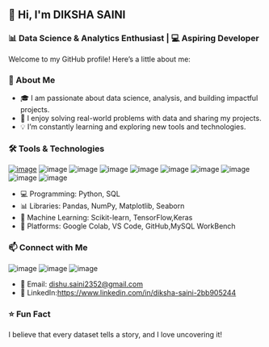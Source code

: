 ## 👋 Hi, I'm DIKSHA SAINI  

### 📊 Data Science & Analytics Enthusiast | 💻 Aspiring Developer  

Welcome to my GitHub profile! Here’s a little about me:  

### 🌟 About Me  
- 🎓 I am passionate about data science, analysis, and building impactful projects.  
- 🧠 I enjoy solving real-world problems with data and sharing my projects.  
- 💡 I’m constantly learning and exploring new tools and technologies.  


### 🛠️ Tools & Technologies 
[![image](https://github.com/user-attachments/assets/cb6f5d1e-5767-42e1-a37d-67c0daf9ff69)](https://www.python.org/static/img/python-logo.png) ![image](https://github.com/user-attachments/assets/12cc13c9-6369-42a5-bb24-b23ef8630186) ![image](https://github.com/user-attachments/assets/d18b4830-5c31-410e-aca5-bfe1f86ebee8)
![image](https://github.com/user-attachments/assets/cb594d2c-a459-43fa-a6e8-d92651fa0a13) ![image](https://github.com/user-attachments/assets/88bbae00-8a71-47e0-b1c2-a76451b4ffd9) ![image](https://github.com/user-attachments/assets/054ee1a6-8940-487e-87d2-4fec50382e06)
![image](https://github.com/user-attachments/assets/113290e3-df6d-4d0f-b79d-f78367594cba) ![image](https://github.com/user-attachments/assets/35cbf9f2-9501-47ca-b6fe-4e095bc8b56d)
![image](https://github.com/user-attachments/assets/2562a9fd-5b12-4778-8660-72afb72f860e) ![image](https://github.com/user-attachments/assets/356be68f-aa27-47c2-814e-8da5732c7cf3)
- 💻 Programming: Python, SQL
- 📊 Libraries: Pandas, NumPy, Matplotlib, Seaborn  
- 🧠 Machine Learning: Scikit-learn, TensorFlow,Keras  
- 🚀 Platforms: Google Colab, VS Code, GitHub,MySQL WorkBench 

### 📫 Connect with Me  
![image](https://github.com/user-attachments/assets/ed838922-a0f6-45ff-be75-ea7cf75fc381)      ![image](https://github.com/user-attachments/assets/ad4ca21f-4dca-4baa-987b-b3f9f34114c8)    ![image](https://github.com/user-attachments/assets/e994cdaa-e8d2-4c3c-a9a2-ebff2f795c0c)

- 📧 Email: dishu.saini2352@gmail.com 
- 💼 LinkedIn:https://www.linkedin.com/in/diksha-saini-2bb905244
 

### ⭐ Fun Fact  
I believe that every dataset tells a story, and I love uncovering it!  
